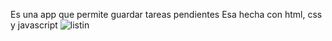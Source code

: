 Es una app que permite guardar tareas pendientes
Esa hecha con html, css y javascript
![listin](https://user-images.githubusercontent.com/113799193/233512540-a7ad8882-54dc-4348-afb9-11f1c80c9068.png)
